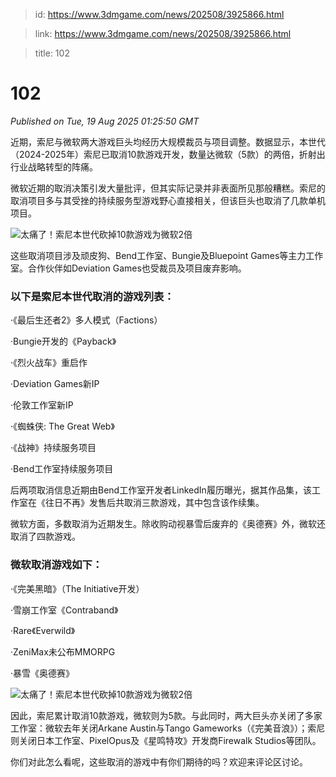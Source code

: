 > id: https://www.3dmgame.com/news/202508/3925866.html

> link: https://www.3dmgame.com/news/202508/3925866.html

> title: 102

# 102
_Published on Tue, 19 Aug 2025 01:25:50 GMT_

近期，索尼与微软两大游戏巨头均经历大规模裁员与项目调整。数据显示，本世代（2024-2025年）索尼已取消10款游戏开发，数量达微软（5款）的两倍，折射出行业战略转型的阵痛。

微软近期的取消决策引发大量批评，但其实际记录并非表面所见那般糟糕。索尼的取消项目多与其受挫的持续服务型游戏野心直接相关，但该巨头也取消了几款单机项目。

![太痛了！索尼本世代砍掉10款游戏为微软2倍](https://img.3dmgame.com/uploads/images/news/20250819/1755566673_367451.webp)

这些取消项目涉及顽皮狗、Bend工作室、Bungie及Bluepoint Games等主力工作室。合作伙伴如Deviation Games也受裁员及项目废弃影响。

### 以下是索尼本世代取消的游戏列表：

·《最后生还者2》多人模式（Factions）

·Bungie开发的《Payback》

·《烈火战车》重启作

·Deviation Games新IP

·伦敦工作室新IP

·《蜘蛛侠: The Great Web》

·《战神》持续服务项目

·Bend工作室持续服务项目

后两项取消信息近期由Bend工作室开发者LinkedIn履历曝光，据其作品集，该工作室在《往日不再》发售后共取消三款游戏，其中包含该作续集。

微软方面，多数取消为近期发生。除收购动视暴雪后废弃的《奥德赛》外，微软还取消了四款游戏。

### 微软取消游戏如下：

·《完美黑暗》（The Initiative开发）

·雪崩工作室《Contraband》

·Rare《Everwild》

·ZeniMax未公布MMORPG

·暴雪《奥德赛》

![太痛了！索尼本世代砍掉10款游戏为微软2倍](https://img.3dmgame.com/uploads/images/news/20250819/1755566672_173531.webp)

因此，索尼累计取消10款游戏，微软则为5款。与此同时，两大巨头亦关闭了多家工作室：微软去年关闭Arkane Austin与Tango Gameworks（《完美音浪》）；索尼则关闭日本工作室、PixelOpus及《星鸣特攻》开发商Firewalk Studios等团队。

你们对此怎么看呢，这些取消的游戏中有你们期待的吗？欢迎来评论区讨论。
